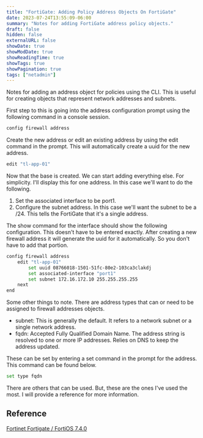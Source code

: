 ```yaml
---
title: "FortiGate: Adding Policy Address Objects On FortiGate"
date: 2023-07-24T13:55:09-06:00
summary: "Notes for adding FortiGate address policy objects."
draft: false
hidden: false
externalURL: false
showDate: true
showModDate: true
showReadingTime: true
showTags: true
showPagination: true
tags: ["netadmin"]
---
```


Notes for adding an address object for policies using the CLI. This is
useful for creating objects that represent network addresses and
subnets.

First step to this is going into the address configuration prompt using
the following command in a console session.

```sh
config firewall address
```

Create the new address or edit an existing address by using the edit
command in the prompt. This will automatically create a uuid for the new
address.

```sh
edit "tl-app-01"
```

Now that the base is created. We can start adding everything else. For
simplicity. I'll display this for one address. In this case we'll want
to do the following.

1. Set the associated interface to be port1.
2. Configure the subnet address. In this case we'll want the subnet to
   be a /24. This tells the FortiGate that it's a single address.

The show command for the interface should show the following
configuration. This doesn't have to be entered exactly. After creating a
new firewall address it will generate the uuid for it automatically. So
you don't have to add that portion.

```sh
config firewall address
    edit "tl-app-01"
        set uuid 08766018-1501-51fc-80e2-103ca3clakdj
        set associated-interface "port1"
        set subnet 172.16.172.10 255.255.255.255
    next
end
```

Some other things to note. There are address types that can or need to
be assigned to firewall addresses objects.

- subnet: This is generally the default. It refers to a network subnet
  or a single network address.
- fqdn: Accepted Fully Qualified Domain Name. The address string is
  resolved to one or more IP addresses. Relies on DNS to keep the
  address updated.

These can be set by entering a set command in the prompt for the
address. This command can be found below.

```sh
set type fqdn
```

There are others that can be used. But, these are the ones I've used the
most. I will provide a reference for more information.

## Reference

[Fortinet Fortigate / FortiOS 7.4.0](https://docs.fortinet.com/document/fortigate/7.4.0/administration-guide/214805/address-objects)
